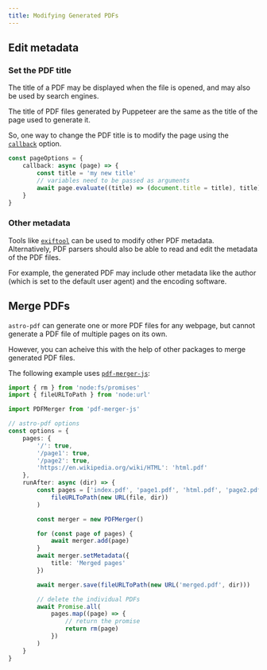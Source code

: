 ```yaml
---
title: Modifying Generated PDFs
---
```


## Edit metadata

### Set the PDF title

The title of a PDF may be displayed when the file is opened, and may also be used by search engines.

The title of PDF files generated by Puppeteer are the same as the title of the page used to generate it.

So, one way to change the PDF title is to modify the page using the [`callback`](reference/pageoptions#callback) option.

```ts
const pageOptions = {
    callback: async (page) => {
        const title = 'my new title'
        // variables need to be passed as arguments
        await page.evaluate((title) => (document.title = title), title)
    }
}
```

### Other metadata

Tools like [`exiftool`](https://exiftool.org) can be used to modify other PDF metadata.
Alternatively, PDF parsers should also be able to read and edit the metadata of the PDF files.

For example, the generated PDF may include other metadata like the author (which is set to the default user agent) and the encoding software.

## Merge PDFs

`astro-pdf` can generate one or more PDF files for any webpage, but cannot generate a PDF file of multiple pages on its own.

However, you can acheive this with the help of other packages to merge generated PDF files.

The following example uses [`pdf-merger-js`](https://github.com/nbesli/pdf-merger-js):

```ts
import { rm } from 'node:fs/promises'
import { fileURLToPath } from 'node:url'

import PDFMerger from 'pdf-merger-js'

// astro-pdf options
const options = {
    pages: {
        '/': true,
        '/page1': true,
        '/page2': true,
        'https://en.wikipedia.org/wiki/HTML': 'html.pdf'
    },
    runAfter: async (dir) => {
        const pages = ['index.pdf', 'page1.pdf', 'html.pdf', 'page2.pdf'].map((file) =>
            fileURLToPath(new URL(file, dir))
        )

        const merger = new PDFMerger()

        for (const page of pages) {
            await merger.add(page)
        }
        await merger.setMetadata({
            title: 'Merged pages'
        })

        await merger.save(fileURLToPath(new URL('merged.pdf', dir)))

        // delete the individual PDFs
        await Promise.all(
            pages.map((page) => {
                // return the promise
                return rm(page)
            })
        )
    }
}
```
